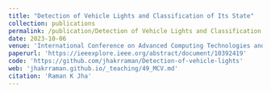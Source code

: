 ```yaml
---
title: "Detection of Vehicle Lights and Classification of Its State"
collection: publications
permalink: /publication/Detection of Vehicle Lights and Classification of Its State
date: 2023-10-06
venue: 'International Conference on Advanced Computing Technologies and Applications (ICACTA)'
paperurl: 'https://ieeexplore.ieee.org/abstract/document/10392419'
code: 'https://github.com/jhakrraman/Detection-of-vehicle-lights'
web: 'jhakrraman.github.io/_teaching/49_MCV.md'
citation: 'Raman K Jha'
---
```


